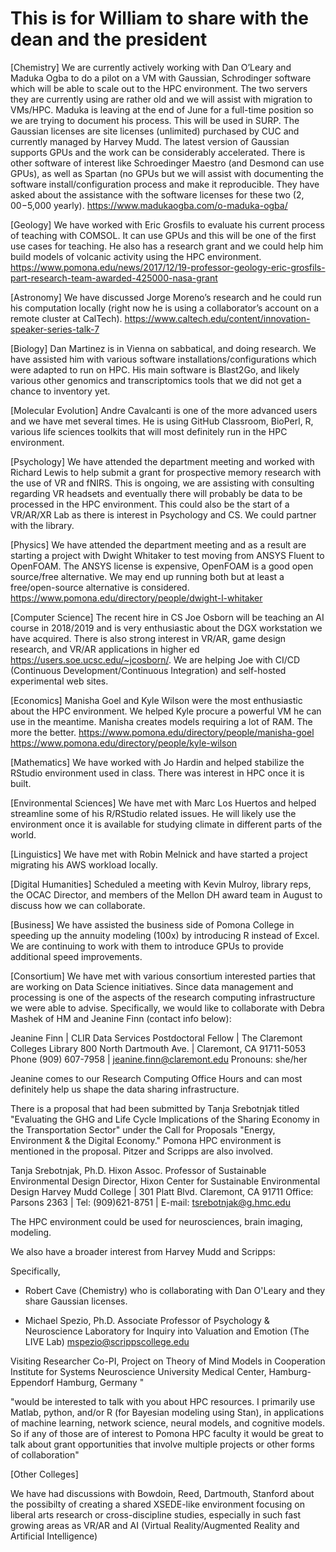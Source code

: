 # This is for William to share with the dean and the president

[Chemistry] We are currently actively working with Dan O’Leary and Maduka Ogba to do a pilot on a VM with Gaussian, Schrodinger software which will be able to scale out to the HPC environment. The two servers they are currently using are rather old and we will assist with migration to VMs/HPC. Maduka is leaving at the end of June for a full-time position so we are trying to document his process. This will be used in SURP. The Gaussian licenses are site licenses (unlimited) purchased by CUC and currently managed by Harvey Mudd. The latest version of Gaussian supports GPUs and the work can be considerably accelerated. There is other software of interest like Schroedinger Maestro (and Desmond can use GPUs), as well as Spartan (no GPUs but we will assist with documenting the software install/configuration process and make it reproducible. They have asked about the assistance with the software licenses for these two ($2,00-$5,000 yearly). https://www.madukaogba.com/o-maduka-ogba/
 
[Geology] We have worked with Eric Grosfils to evaluate his current process of teaching with COMSOL. It can use GPUs and this will be one of the first use cases for teaching. He also has a research grant and we could help him build models of volcanic activity using the HPC environment. https://www.pomona.edu/news/2017/12/19-professor-geology-eric-grosfils-part-research-team-awarded-425000-nasa-grant
 
[Astronomy] We have discussed Jorge Moreno’s research and he could run his computation locally (right now he is using a collaborator’s account on a remote cluster at CalTech). https://www.caltech.edu/content/innovation-speaker-series-talk-7
 
[Biology] Dan Martinez is in Vienna on sabbatical, and doing research. We have assisted him with various software installations/configurations which were adapted to run on HPC. His main software is Blast2Go, and likely various other genomics and transcriptomics tools that we did not get a chance to inventory yet.
 
[Molecular Evolution] Andre Cavalcanti is one of the more advanced users and we have met several times. He is using GitHub Classroom, BioPerl, R, various life sciences toolkits that will most definitely run in the HPC environment.
 
[Psychology] We have attended the department meeting and worked with Richard Lewis to help submit a grant for prospective memory research with the use of VR and fNIRS. This is ongoing, we are assisting with consulting regarding VR headsets and eventually there will probably be data to be processed in the HPC environment. This could also be the start of a VR/AR/XR Lab as there is interest in Psychology and CS. We could partner with the library.
 
[Physics] We have attended the department meeting and as a result are starting a project with Dwight Whitaker to test moving from ANSYS Fluent to OpenFOAM. The ANSYS license is expensive, OpenFOAM is a good open source/free alternative. We may end up running both but at least a free/open-source alternative is considered. https://www.pomona.edu/directory/people/dwight-l-whitaker
 
[Computer Science] The recent hire in CS Joe Osborn will be teaching an AI course in 2018/2019 and is very enthusiastic about the DGX workstation we have acquired. There is also strong interest in VR/AR, game design research, and VR/AR applications in higher ed https://users.soe.ucsc.edu/~jcosborn/. We are helping Joe with CI/CD (Continuous Development/Continuous Integration) and self-hosted experimental web sites.
 
[Economics] Manisha Goel and Kyle Wilson were the most enthusiastic about the HPC environment. We helped Kyle procure a powerful VM he can use in the meantime. Manisha creates models requiring a lot of RAM. The more the better. https://www.pomona.edu/directory/people/manisha-goel
              https://www.pomona.edu/directory/people/kyle-wilson
 
[Mathematics] We have worked with Jo Hardin and helped stabilize the RStudio environment used in class. There was interest in HPC once it is built.
 
[Environmental Sciences] We have met with Marc Los Huertos and helped streamline some of his R/RStudio related issues. He will likely use the environment once it is available for studying climate in different parts of the world.
 
[Linguistics] We have met with Robin Melnick and have started a project migrating his AWS workload locally.

[Digital Humanities] Scheduled a meeting with Kevin Mulroy, library reps, the OCAC Director, and members of the Mellon DH award team in August to discuss how we can collaborate.
 
[Business] We have assisted the business side of Pomona College in speeding up the annuity modeling (100x) by introducing R instead of Excel. We are continuing to work with them to introduce GPUs to provide additional speed improvements.
 
[Consortium] We have met with various consortium interested parties that are working on Data Science initiatives. Since data management and processing is one of the aspects of the research computing infrastructure we were able to advise. Specifically, we would like to collaborate with Debra Mashek of HM and Jeanine Finn (contact info below):

Jeanine Finn | CLIR Data Services Postdoctoral Fellow | The Claremont Colleges Library
800 North Dartmouth Ave. | Claremont, CA 91711-5053
Phone (909) 607-7958  | jeanine.finn@claremont.edu
Pronouns: she/her

Jeanine comes to our Research Computing Office Hours and can most definitely help us shape the data sharing infrastructure.
 
There is a proposal that had been submitted by Tanja Srebotnjak titled "Evaluating the GHG and Life Cycle Implications of the Sharing Economy in the Transportation Sector"  under the Call for Proposals "Energy, Environment & the Digital Economy." Pomona HPC environment is mentioned in the proposal. Pitzer and Scripps are also involved.

Tanja Srebotnjak, Ph.D.
Hixon Assoc. Professor of Sustainable Environmental Design
Director, Hixon Center for Sustainable Environmental Design
Harvey Mudd College | 301 Platt Blvd. Claremont, CA 91711
Office: Parsons 2363 | Tel: (909)621-8751 | E-mail: tsrebotnjak@g.hmc.edu 
 
The HPC environment could be used for neurosciences, brain imaging, modeling.
 
We also have a broader interest from Harvey Mudd and Scripps:

Specifically, 

- Robert Cave (Chemistry) who is collaborating with Dan O'Leary and they share Gaussian licenses.

- Michael Spezio, Ph.D. Associate Professor of Psychology & Neuroscience Laboratory for Inquiry into Valuation and Emotion (The LIVE Lab) mspezio@scrippscollege.edu

Visiting Researcher Co-PI, Project on Theory of Mind Models in Cooperation Institute for Systems Neuroscience University Medical Center, Hamburg-Eppendorf Hamburg, Germany "

"would be interested to talk with you about HPC resources. I primarily use Matlab, python, and/or R (for Bayesian modeling using Stan), in applications of machine learning, network science, neural models, and cognitive models. So if any of those are of interest to Pomona HPC faculty it would be great to talk about grant opportunities that involve multiple projects or other forms of collaboration"

[Other Colleges]

We have had discussions with Bowdoin, Reed, Dartmouth, Stanford about the possibilty of creating a shared XSEDE-like environment focusing on liberal arts research or cross-discipline studies, especially in such fast growing areas as VR/AR and AI (Virtual Reality/Augmented Reality and Artificial Intelligence)
 
